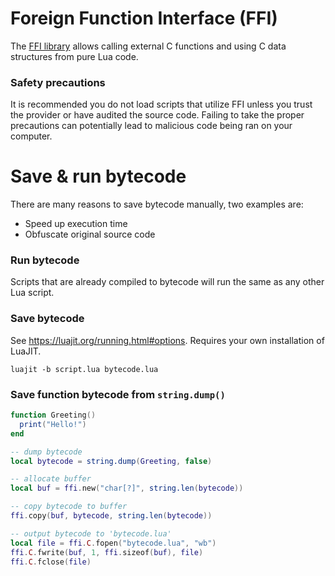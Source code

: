 # Foreign Function Interface (FFI)
The [FFI library](https://luajit.org/ext_ffi.html) allows calling external C functions and using C data structures from pure Lua code.

### Safety precautions
It is recommended you do not load scripts that utilize FFI unless you trust the provider or have audited the source code. Failing to take the proper precautions can potentially lead to malicious code being ran on your computer.

# Save & run bytecode
There are many reasons to save bytecode manually, two examples are: 
- Speed up execution time
- Obfuscate original source code

### Run bytecode
Scripts that are already compiled to bytecode will run the same as any other Lua script.

### Save bytecode
See <https://luajit.org/running.html#options>. Requires your own installation of LuaJIT.
```
luajit -b script.lua bytecode.lua
```

### Save function bytecode from `string.dump()`
```lua
function Greeting()
  print("Hello!")
end

-- dump bytecode
local bytecode = string.dump(Greeting, false)

-- allocate buffer
local buf = ffi.new("char[?]", string.len(bytecode))

-- copy bytecode to buffer
ffi.copy(buf, bytecode, string.len(bytecode))

-- output bytecode to 'bytecode.lua'
local file = ffi.C.fopen("bytecode.lua", "wb")
ffi.C.fwrite(buf, 1, ffi.sizeof(buf), file)
ffi.C.fclose(file)
```
